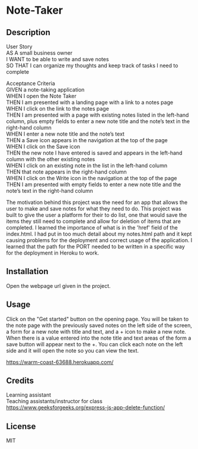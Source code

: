 # Note-Taker

## Description
User Story <br>
AS A small business owner <br>
I WANT to be able to write and save notes <br>
SO THAT I can organize my thoughts and keep track of tasks I need to complete <br>

Acceptance Criteria <br>
GIVEN a note-taking application <br>
WHEN I open the Note Taker <br>
THEN I am presented with a landing page with a link to a notes page <br>
WHEN I click on the link to the notes page <br>
THEN I am presented with a page with existing notes listed in the left-hand column, plus empty fields to enter a new note title and the note’s text in the right-hand column <br>
WHEN I enter a new note title and the note’s text <br>
THEN a Save icon appears in the navigation at the top of the page <br>
WHEN I click on the Save icon <br>
THEN the new note I have entered is saved and appears in the left-hand column with the other existing notes <br>
WHEN I click on an existing note in the list in the left-hand column <br>
THEN that note appears in the right-hand column <br>
WHEN I click on the Write icon in the navigation at the top of the page <br>
THEN I am presented with empty fields to enter a new note title and the note’s text in the right-hand column <br>

The motivation behind this project was the need for an app that allows the user to make and save notes for what they need to do.
This project was built to give the user a platform for their to do list, one that would save the items they still need to complete and allow for deletion of items that are completed.
I learned the importance of what is in the 'href' field of the index.html. I had put in too much detail about my notes.html path and it kept causing problems for the deployment and correct usage of the application. I learned that the path for the PORT needed to be written in a specific way for the deployment in Heroku to work. 

## Installation

Open the webpage url given in the project.

## Usage

Click on the "Get started" button on the opening page. You will be taken to the note page with the previously saved notes on the left side of the screen, a form for a new note with title and text, and a + icon to make a new note. When there is a value entered into the note title and text areas of the form a save button will appear next to the +. You can click each note on the left side and it will open the note so you can view the text. 

https://warm-coast-63688.herokuapp.com/


## Credits

Learning assistant <br>
Teaching assistants/instructor for class <br>
https://www.geeksforgeeks.org/express-js-app-delete-function/ <br>

## License

MIT

